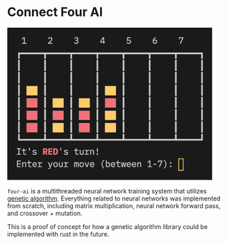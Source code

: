 # Connect Four AI

<img src="./images/front_page.png" alt="Game Image" height=350/>

`four-ai` is a multithreaded neural network training system that utilizes [genetic algorithm](https://en.wikipedia.org/wiki/Genetic_algorithm). Everything related to neural networks was implemented from scratch, including matrix multiplication, neural network forward pass, and crossover + mutation.

This is a proof of concept for how a genetic algorithm library could be implemented with rust in the future. 
